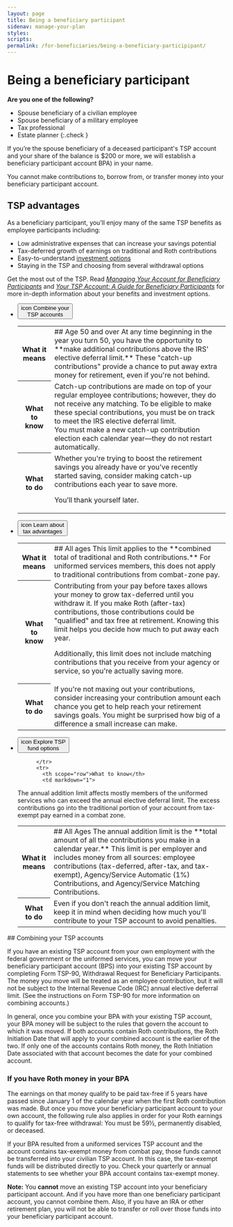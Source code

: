 ```yaml
---
layout: page
title: Being a beneficiary participant
sidenav: manage-your-plan
styles:
scripts:
permalink: /for-beneficiaries/being-a-beneficiary-participipant/
---
```


# Being a beneficiary participant

**Are you one of the following?**

- Spouse beneficiary of a civilian employee
- Spouse beneficiary of a military employee
- Tax professional
- Estate planner
{:.check }

If you’re the spouse beneficiary of a deceased participant's TSP account and your share of the balance is $200 or more, we will establish a beneficiary participant account BPA) in your name.

<div class="usa-alert  usa-alert-error ">
    <div class="usa-alert-body">
        <!-- <h3 class="usa-alert-heading">Error callout box</h3> -->
        <p class="usa-alert-text">You cannot make contributions to, borrow from, or transfer money into your beneficiary participant account.</p>
    </div>
</div>

## TSP advantages
As a beneficiary participant, you’ll enjoy many of the same TSP benefits as employee participants including:

- Low administrative expenses that can increase your savings potential
- Tax-deferred growth of earnings on traditional and Roth contributions
- Easy-to-understand [investment options](/how-to-invest/)
- Staying in the TSP and choosing from several withdrawal options

Get the most out of the TSP. Read [_Managing Your Account for Beneficiary Participants_](javascript:void(0)) and [_Your TSP Account: A Guide for Beneficiary Participants_](javascript:void(0)) for more in-depth information about your benefits and investment options.

<ul class="usa-accordion usa-tabs contribution-limits">
  <li>
    <button class="usa-accordion-button"
      aria-expanded="false"
      aria-controls="a1">
      <span>icon</span>
      Combine your<br>TSP accounts
    </button>
    <div id="a1" class="usa-accordion-content">
    <table class="usa-table-borderless">
        <tbody>
          <tr>
            <th scope="row">What it means</th>
            <td markdown="1">
## Age 50 and over
At any time beginning in the year you turn 50, you have the opportunity to **make additional contributions above the IRS' elective deferral limit.** These "catch-up contributions" provide a chance to put away extra money for retirement, even if you're not behind.
</td>
          </tr>
          <tr>
            <th scope="row">What to know</th>
            <td markdown="1">
Catch-up contributions are made on top of your regular employee contributions; however, they do not receive any matching. To be eligible to make these special contributions, you must be on track to meet the IRS elective deferral limit.

<div class="usa-alert usa-alert-info">
<div class="usa-alert-body">
You must make a new catch-up contribution election each calendar year—they do not restart automatically.
</div>
</div>
</td>
          </tr>
          <tr>
            <th scope="row">What to do</th>
            <td markdown="1">
Whether you're trying to boost the retirement savings you already have or you've recently started saving, consider making catch-up contributions each year to save more.

You’ll thank yourself later.

</td>
</tr>
</tbody>
</table>
</div>
</li>
<!-- ROW 1, BOX 2, LEARN ABOUT TAX ADVANTAGES -->
<li>
    <button class="usa-accordion-button"
      aria-expanded="false"
      aria-controls="a2">
      <span>icon</span>
      Learn about<br>tax advantages
    </button>
    <div id="a2" class="usa-accordion-content">
    <table class="usa-table-borderless">
        <tbody>
          <tr>
            <th scope="row">What it means</th>
            <td markdown="1">
## All ages
This limit applies to the **combined total of traditional and Roth contributions.** For uniformed services members, this does not apply to traditional contributions from combat-zone pay.
</td>
</tr>
<tr>
<th scope="row">What to know</th>
<td markdown="1">
Contributing from your pay before taxes allows your money to grow tax-deferred until you withdraw it. If you make Roth (after-tax) contributions, those contributions could be "qualified" and tax free at retirement. Knowing this limit helps you decide how much to put away each year.

Additionally, this limit does not include matching contributions that you receive from your agency or service, so you're actually saving more.
</td>
          </tr>
          <tr>
            <th scope="row">What to do</th>
            <td markdown="1">
If you're not maxing out your contributions, consider increasing your contribution amount each chance you get to help reach your retirement savings goals. You might be surprised how big of a difference a small increase can make.
</td>
          </tr>
        </tbody>
    </table>
    </div>
</li>
<li>
    <button class="usa-accordion-button"
      aria-expanded="false"
      aria-controls="a3">
      <span>icon</span>
      Explore TSP<br>fund options
    </button>
    <div id="a3" class="usa-accordion-content">
    <table class="usa-table-borderless">
        <tbody>
          <tr>
            <th scope="row">What it means</th>
            <td markdown="1">
## All Ages
The annual addition limit is the **total amount of all the contributions you make in a calendar year.** This limit is per employer and includes money from all sources: employee contributions (tax-deferred, after-tax, and tax-exempt), Agency/Service Automatic (1%) Contributions, and Agency/Service Matching Contributions.
</td>

          </tr>
          <tr>
            <th scope="row">What to know</th>
            <td markdown="1">
The annual addition limit affects mostly members of the uniformed services who can exceed the annual elective deferral limit. The excess contributions go into the traditional portion of your account from tax-exempt pay earned in a combat zone.

  </td>
          </tr>
          <tr>
            <th scope="row">What to do</th>
            <td markdown="1">
Even if you don't reach the annual addition limit, keep it in mind when deciding how much you'll contribute to your TSP account to avoid penalties.

  </td>
          </tr>
        </tbody>
    </table>
    </div>
  </li>
</ul>
## Combining your TSP accounts

If you have an existing TSP account from your own employment with the federal government or the uniformed services, you can move your beneficiary participant account (BPS) into your existing TSP account by completing Form TSP-90, Withdrawal Request for Beneficiary Participants. The money you move will be treated as an employee contribution, but it will not be subject to the Internal Revenue Code (IRC) annual elective deferral limit. (See the instructions on Form TSP-90 for more information on combining accounts.)

In general, once you combine your BPA with your existing TSP account, your BPA money will be subject to the rules that govern the account to which it was moved.
If both accounts contain Roth contributions, the Roth Initiation Date that will apply to your combined account is the earlier of the two. If only one of the accounts contains Roth money, the Roth Initiation Date associated with that account becomes the date for your combined account.

<div class="usa-alert usa-alert-info">
  <div class="usa-alert-body"><h3 class="usa-alert-heading">If you have Roth money in your BPA</h3><p class="usa-alert-text">The earnings on that money qualify to be paid tax-free if 5 years have passed since January 1 of the calendar year when the first Roth contribution was made. But once you move your beneficiary participant account to your own account, the following rule also applies in order for your Roth earnings to qualify for tax-free withdrawal: You must be 59½, permanently disabled, or deceased.</p></div>
</div>


If your BPA resulted from a uniformed services TSP account and the account contains tax-exempt money from combat pay, those funds cannot be transferred into your civilian TSP account. In this case, the tax-exempt funds will be distributed directly to you. Check your quarterly or annual statements to see whether your BPA account contains tax-exempt money.

**Note:** You **cannot** move an existing TSP account into your beneficiary participant account. And if you have more than one beneficiary participant account, you cannot combine them. Also, if you have an IRA or other retirement plan, you will not be able to transfer or roll over those funds into your beneficiary participant account.
